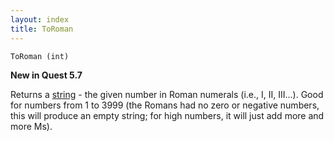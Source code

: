 ```yaml
---
layout: index
title: ToRoman
---
```


    ToRoman (int)

**New in Quest 5.7**    

Returns a [string](../../types/string.html) - the given number in Roman numerals (i.e., I, II, III...). Good for numbers from 1 to 3999 (the Romans had no zero or negative numbers, this will produce an empty string; for high numbers, it will just add more and more Ms).